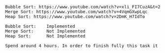 <pre>
Bubble Sort: https://www.youtube.com/watch?v=xli_FI7CuzA&t=26s
Merge Sort: https://www.youtube.com/watch?v=4VqmGXwpLqc
Heap Sort: https://www.youtube.com/watch?v=2DmK_H7IdTo

Bubble Sort: 	Implemented
Merge Sort:		Not Implemented
Heap Sort:		Not Implemented

Spend around 4 hours. In order to finish fully this task it would take for me around 18-24 hours.

</pre>
